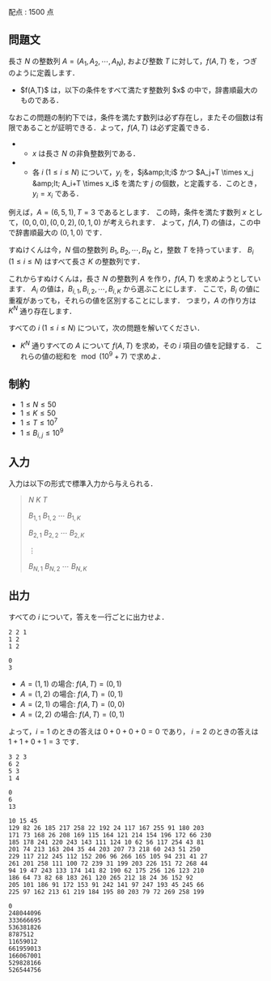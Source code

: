 配点 : $1500$ 点

## 問題文

長さ $N$ の整数列 $A=(A_1,A_2,\cdots,A_N)$, および整数 $T$ に対して，$f(A,T)$ を，つぎのように定義します．

- <p>$f(A,T)$ は，以下の条件をすべて満たす整数列 $x$ の中で，辞書順最大のものである．
なおこの問題の制約下では，条件を満たす数列は必ず存在し，またその個数は有限であることが証明できる．よって，$f(A,T)$ は必ず定義できる．</p>
-   - $x$ は長さ $N$ の非負整数列である．
-   - 各 $i$ ($1 \leq i \leq N$) について，$y_i$ を，$j&amp;lt;i$ かつ $A_j+T \times x_j &amp;lt; A_i+T \times x_i$ を満たす $j$ の個数，と定義する．このとき，$y_i=x_i$ である．

例えば，$A=(6,5,1),T=3$ であるとします．
この時，条件を満たす数列 $x$ として，$(0,0,0),(0,0,2),(0,1,0)$ が考えられます．
よって，$f(A,T)$ の値は，この中で辞書順最大の $(0,1,0)$ です． 

すぬけくんは今，$N$ 個の整数列 $B_1,B_2,\cdots,B_N$ と，整数 $T$ を持っています．
$B_i$ ($1 \leq i \leq N$) はすべて長さ $K$ の整数列です．

これからすぬけくんは，長さ $N$ の整数列 $A$ を作り，$f(A,T)$ を求めようとしています．
$A_i$ の値は，$B_{i,1},B_{i,2},\cdots,B_{i,K}$ から選ぶことにします．
ここで，$B_i$ の値に重複があっても，それらの値を区別することにします．
つまり，$A$ の作り方は $K^N$ 通り存在します．

すべての $i$ ($1 \leq i \leq N$) について，次の問題を解いてください．

- $K^N$ 通りすべての $A$ について $f(A,T)$ を求め，その $i$ 項目の値を記録する．
これらの値の総和を $\bmod (10^9+7)$ で求めよ．

## 制約

- $1 \leq N \leq 50$
- $1 \leq K \leq 50$
- $1 \leq T \leq 10^7$
- $1 \leq B_{i,j} \leq 10^9$

## 入力

入力は以下の形式で標準入力から与えられる．

> $N$ $K$ $T$
> 
> $B_{1,1}$ $B_{1,2}$ $\cdots$ $B_{1,K}$
> 
> $B_{2,1}$ $B_{2,2}$ $\cdots$ $B_{2,K}$
> 
> $\vdots$
> 
> $B_{N,1}$ $B_{N,2}$ $\cdots$ $B_{N,K}$

## 出力

すべての $i$ について，答えを一行ごとに出力せよ．

```input1
2 2 1
1 2
1 2
```

```output1
0
3
```

- $A=(1,1)$ の場合: $f(A,T)=(0,1)$
- $A=(1,2)$ の場合: $f(A,T)=(0,1)$
- $A=(2,1)$ の場合: $f(A,T)=(0,0)$
- $A=(2,2)$ の場合: $f(A,T)=(0,1)$

よって，$i=1$ のときの答えは $0+0+0+0=0$ であり，
$i=2$ のときの答えは $1+1+0+1=3$ です．

```input2
3 2 3
6 2
5 3
1 4
```

```output2
0
6
13
```

```input3
10 15 45
129 82 26 185 217 258 22 192 24 117 167 255 91 180 203
171 73 168 26 208 169 115 164 121 214 154 196 172 66 230
185 178 241 220 243 143 111 124 10 62 56 117 254 43 81
201 74 213 163 204 35 44 203 207 73 218 60 243 51 250
229 117 212 245 112 152 206 96 266 165 105 94 231 41 27
261 201 258 111 100 72 239 31 199 203 226 151 72 268 44
94 19 47 243 133 174 141 82 190 62 175 256 126 123 210
186 64 73 82 68 183 261 120 265 212 18 24 36 152 92
205 101 186 91 172 153 91 242 141 97 247 193 45 245 66
225 97 162 213 61 219 184 195 80 203 79 72 269 258 199
```

```output3
0
248044096
333666695
536381826
8787512
11659012
661959013
166067001
529828166
526544756
```